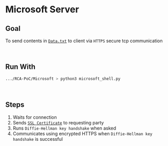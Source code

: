# Microsoft Server

## Goal
To send contents in [`Data.txt`](Data.txt) to client via `HTTPS` secure tcp communication

<br>

## Run With
```bash
.../RCA-PoC/Microsoft > python3 microsoft_shell.py
```

<br>

## Steps
1. Waits for connection
2. Sends [`SSL Certificate`](microsoft_tls_certificate.json) to requesting party
3. Runs `Diffie-Hellman key handshake` when asked
4. Communicates using encrypted HTTPS when `Diffie-Hellman key handshake` is successful
